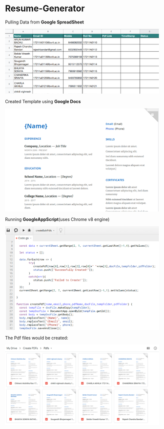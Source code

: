 # Resume-Generator

Pulling Data from **Google SpreadSheet**

![Excel](Excel-Sheet.png)

Created Template using **Google Docs**

![Template](Template.png)

Running  **GoogleAppScript**(uses Chrome v8 engine) 

![AppScript](AppScript.png)

The Pdf files would be created:

![Pdfs](Generated-Pdfs.png)


